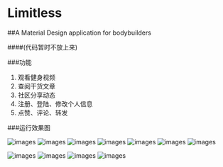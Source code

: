 # Limitless
##A Material Design application for bodybuilders 

####(代码暂时不放上来)

###功能

1. 观看健身视频
2. 查阅干货文章
3. 社区分享动态
4. 注册、登陆、修改个人信息
5. 点赞、评论、转发

###运行效果图

![images](https://github.com/crazyfzw/ProjectImages/blob/master/Limitless/a.jpg)
![images](https://github.com/crazyfzw/ProjectImages/blob/master/Limitless/b.jpg)
![images](https://github.com/crazyfzw/ProjectImages/blob/master/Limitless/c.jpg)
![images](https://github.com/crazyfzw/ProjectImages/blob/master/Limitless/e.jpg)
![images](https://github.com/crazyfzw/ProjectImages/blob/master/Limitless/f.jpg)
![images](https://github.com/crazyfzw/ProjectImages/blob/master/Limitless/g.jpg)
![images](https://github.com/crazyfzw/ProjectImages/blob/master/Limitless/h.jpg)  

![images](https://github.com/crazyfzw/ProjectImages/blob/master/Limitless/i.jpg)
![images](https://github.com/crazyfzw/ProjectImages/blob/master/Limitless/j.jpg)
![images](https://github.com/crazyfzw/ProjectImages/blob/master/Limitless/k.jpg)
![images](https://github.com/crazyfzw/ProjectImages/blob/master/Limitless/m.jpg)
